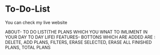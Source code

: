 # To-Do-List
You can check my live website 

ABOUT- TO DO LIST(THE PLANS WHICH YOU WNAT TO IMLIMENT IN YOUR DAY TO DAY LIFE)
FEATURES- BOTTONS WHICH ARE ADDED ARE : DELETE, ADD PLANS, FILTERS, ERASE SELECTED, ERASE ALL
FINISHED PLANS, TOTAL PLANS 
